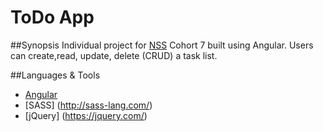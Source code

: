 # ToDo App

##Synopsis
Individual project for [NSS](www.nashvillesoftwareschool.com) Cohort 7 built using Angular. Users can create,read, update, delete (CRUD) a task list. 

##Languages & Tools
- [Angular](https://angularjs.org/)
- [SASS] (http://sass-lang.com/)
- [jQuery] (https://jquery.com/)
